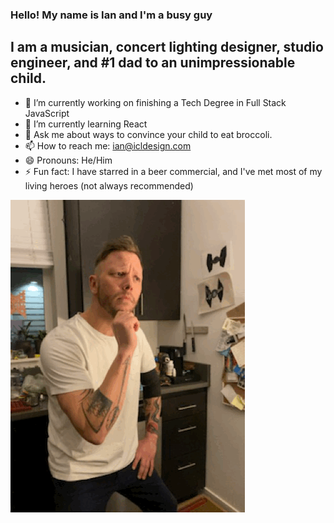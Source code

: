 ### Hello! My name is Ian and I'm a busy guy

## I am a musician, concert lighting designer, studio engineer, and #1 dad to an unimpressionable child.   



- 🔭 I’m currently working on finishing a Tech Degree in Full Stack JavaScript
- 🌱 I’m currently learning React
- 💬 Ask me about ways to convince your child to eat broccoli. 
- 📫 How to reach me: ian@icldesign.com
- 😄 Pronouns: He/Him
- ⚡ Fun fact: I have starred in a beer commercial, and I've met most of my living heroes (not always recommended)

<img src="./Image.GIF" style="size: 50%; float: left; margin-right: 10px;">
